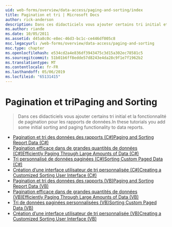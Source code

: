 ```yaml
---
uid: web-forms/overview/data-access/paging-and-sorting/index
title: Pagination et tri | Microsoft Docs
author: rick-anderson
description: Dans ces didacticiels vous ajouter certains tri initial et la fonctionnalité de pagination pour les rapports de données.
ms.author: riande
ms.date: 10/05/2011
ms.assetid: d45a8c0c-e8ec-46d3-bc1c-ce446df005c8
msc.legacyurl: /web-forms/overview/data-access/paging-and-sorting
msc.type: chapter
ms.openlocfilehash: e534cd2a4e836df3943475c3d15a302ec78581c5
ms.sourcegitcommit: 51b01b6ff8edde57d8243e4da28c9f1e7f1962b2
ms.translationtype: MT
ms.contentlocale: fr-FR
ms.lasthandoff: 05/06/2019
ms.locfileid: "65131415"
---
```

# <a name="paging-and-sorting"></a><span data-ttu-id="55a7b-103">Pagination et tri</span><span class="sxs-lookup"><span data-stu-id="55a7b-103">Paging and Sorting</span></span>

> <span data-ttu-id="55a7b-104">Dans ces didacticiels vous ajouter certains tri initial et la fonctionnalité de pagination pour les rapports de données.</span><span class="sxs-lookup"><span data-stu-id="55a7b-104">In these tutorials you add some initial sorting and paging functionality to data reports.</span></span>

- [<span data-ttu-id="55a7b-105">Pagination et tri des données des rapports (C#)</span><span class="sxs-lookup"><span data-stu-id="55a7b-105">Paging and Sorting Report Data (C#)</span></span>](paging-and-sorting-report-data-cs.md)
- [<span data-ttu-id="55a7b-106">Pagination efficace dans de grandes quantités de données (C#)</span><span class="sxs-lookup"><span data-stu-id="55a7b-106">Efficiently Paging Through Large Amounts of Data (C#)</span></span>](efficiently-paging-through-large-amounts-of-data-cs.md)
- [<span data-ttu-id="55a7b-107">Tri personnalisé de données paginées (C#)</span><span class="sxs-lookup"><span data-stu-id="55a7b-107">Sorting Custom Paged Data (C#)</span></span>](sorting-custom-paged-data-cs.md)
- [<span data-ttu-id="55a7b-108">Création d’une interface utilisateur de tri personnalisée (C#)</span><span class="sxs-lookup"><span data-stu-id="55a7b-108">Creating a Customized Sorting User Interface (C#)</span></span>](creating-a-customized-sorting-user-interface-cs.md)
- [<span data-ttu-id="55a7b-109">Pagination et tri des données des rapports (VB)</span><span class="sxs-lookup"><span data-stu-id="55a7b-109">Paging and Sorting Report Data (VB)</span></span>](paging-and-sorting-report-data-vb.md)
- [<span data-ttu-id="55a7b-110">Pagination efficace dans de grandes quantités de données (VB)</span><span class="sxs-lookup"><span data-stu-id="55a7b-110">Efficiently Paging Through Large Amounts of Data (VB)</span></span>](efficiently-paging-through-large-amounts-of-data-vb.md)
- [<span data-ttu-id="55a7b-111">Tri de données paginées personnalisées (VB)</span><span class="sxs-lookup"><span data-stu-id="55a7b-111">Sorting Custom Paged Data (VB)</span></span>](sorting-custom-paged-data-vb.md)
- [<span data-ttu-id="55a7b-112">Création d’une interface utilisateur de tri personnalisée (VB)</span><span class="sxs-lookup"><span data-stu-id="55a7b-112">Creating a Customized Sorting User Interface (VB)</span></span>](creating-a-customized-sorting-user-interface-vb.md)

